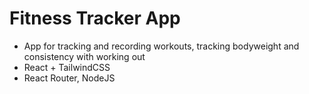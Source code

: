 # Fitness Tracker App

- App for tracking and recording workouts, tracking bodyweight and consistency with working out
- React + TailwindCSS
- React Router, NodeJS
